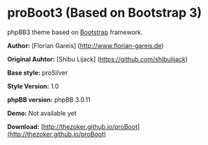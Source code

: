proBoot3 (Based on Bootstrap 3)
=======

phpBB3 theme based on [Bootstrap](http://twitter.github.com/bootstrap/) framework.

**Author:** [Florian Gareis] (http://www.florian-gareis.de)

**Original Auhtor:** [Shibu Lijack] (https://github.com/shibulijack)

**Base style:** proSilver

**Style Version:** 1.0

**phpBB version:** phpBB 3.0.11

**Demo:** Not available yet

**Download:** [http://thezoker.github.io/proBoot](http://thezoker.github.io/proBoot)
